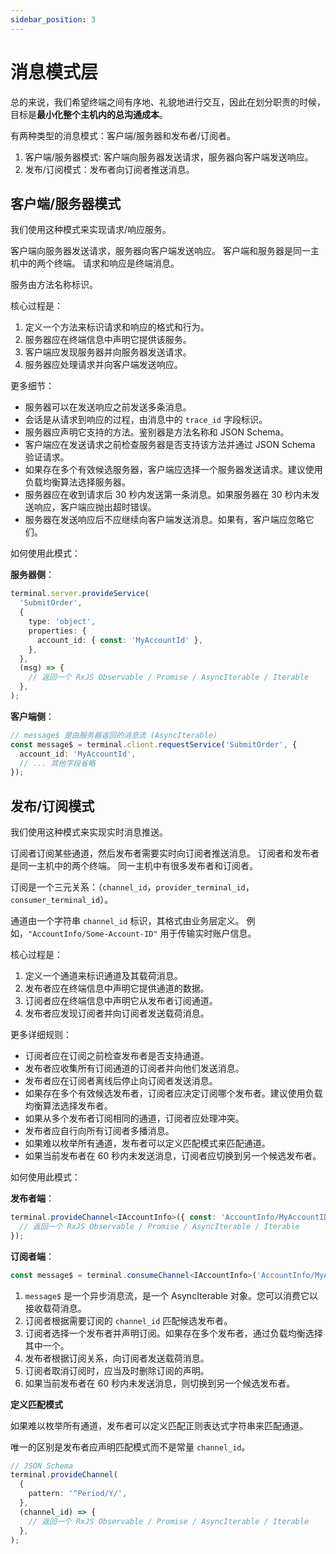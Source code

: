```yaml
---
sidebar_position: 3
---
```


# 消息模式层

总的来说，我们希望终端之间有序地、礼貌地进行交互，因此在划分职责的时候，目标是**最小化整个主机内的总沟通成本**。

有两种类型的消息模式：客户端/服务器和发布者/订阅者。

1. 客户端/服务器模式: 客户端向服务器发送请求，服务器向客户端发送响应。
2. 发布/订阅模式：发布者向订阅者推送消息。

## 客户端/服务器模式

我们使用这种模式来实现请求/响应服务。

客户端向服务器发送请求，服务器向客户端发送响应。
客户端和服务器是同一主机中的两个终端。
请求和响应是终端消息。

服务由方法名称标识。

核心过程是：

1. 定义一个方法来标识请求和响应的格式和行为。
1. 服务器应在终端信息中声明它提供该服务。
1. 客户端应发现服务器并向服务器发送请求。
1. 服务器应处理请求并向客户端发送响应。

更多细节：

- 服务器可以在发送响应之前发送多条消息。
- 会话是从请求到响应的过程，由消息中的 `trace_id` 字段标识。
- 服务器应声明它支持的方法。鉴别器是方法名称和 JSON Schema。
- 客户端应在发送请求之前检查服务器是否支持该方法并通过 JSON Schema 验证请求。
- 如果存在多个有效候选服务器，客户端应选择一个服务器发送请求。建议使用负载均衡算法选择服务器。
- 服务器应在收到请求后 30 秒内发送第一条消息。如果服务器在 30 秒内未发送响应，客户端应抛出超时错误。
- 服务器在发送响应后不应继续向客户端发送消息。如果有，客户端应忽略它们。

如何使用此模式：

**服务器侧**：

```ts
terminal.server.provideService(
  'SubmitOrder',
  {
    type: 'object',
    properties: {
      account_id: { const: 'MyAccountId' },
    },
  },
  (msg) => {
    // 返回一个 RxJS Observable / Promise / AsyncIterable / Iterable
  },
);
```

**客户端侧**：

```ts
// message$ 是由服务器返回的消息流 (AsyncIterable)
const message$ = terminal.client.requestService('SubmitOrder', {
  account_id: 'MyAccountId',
  // ... 其他字段省略
});
```

## 发布/订阅模式

我们使用这种模式来实现实时消息推送。

订阅者订阅某些通道，然后发布者需要实时向订阅者推送消息。
订阅者和发布者是同一主机中的两个终端。
同一主机中有很多发布者和订阅者。

订阅是一个三元关系：（`channel_id`，`provider_terminal_id`，`consumer_terminal_id`）。

通道由一个字符串 `channel_id` 标识，其格式由业务层定义。
例如，`"AccountInfo/Some-Account-ID"` 用于传输实时账户信息。

核心过程是：

1. 定义一个通道来标识通道及其载荷消息。
1. 发布者应在终端信息中声明它提供通道的数据。
1. 订阅者应在终端信息中声明它从发布者订阅通道。
1. 发布者应发现订阅者并向订阅者发送载荷消息。

更多详细规则：

- 订阅者应在订阅之前检查发布者是否支持通道。
- 发布者应收集所有订阅通道的订阅者并向他们发送消息。
- 发布者应在订阅者离线后停止向订阅者发送消息。
- 如果存在多个有效候选发布者，订阅者应决定订阅哪个发布者。建议使用负载均衡算法选择发布者。
- 如果从多个发布者订阅相同的通道，订阅者应处理冲突。
- 发布者应自行向所有订阅者多播消息。
- 如果难以枚举所有通道，发布者可以定义匹配模式来匹配通道。
- 如果当前发布者在 60 秒内未发送消息，订阅者应切换到另一个候选发布者。

如何使用此模式：

**发布者端**：

```ts
terminal.provideChannel<IAccountInfo>({ const: 'AccountInfo/MyAccountID' }, () => {
  // 返回一个 RxJS Observable / Promise / AsyncIterable / Iterable
});
```

**订阅者端**：

```ts
const message$ = terminal.consumeChannel<IAccountInfo>('AccountInfo/MyAccountID');
```

1. `message$` 是一个异步消息流，是一个 AsyncIterable 对象。您可以消费它以接收载荷消息。
2. 订阅者根据需要订阅的 `channel_id` 匹配候选发布者。
3. 订阅者选择一个发布者并声明订阅。如果存在多个发布者，通过负载均衡选择其中一个。
4. 发布者根据订阅关系，向订阅者发送载荷消息。
5. 订阅者取消订阅时，应当及时删除订阅的声明。
6. 如果当前发布者在 60 秒内未发送消息，则切换到另一个候选发布者。

**定义匹配模式**

如果难以枚举所有通道，发布者可以定义匹配正则表达式字符串来匹配通道。

唯一的区别是发布者应声明匹配模式而不是常量 `channel_id`。

```ts
// JSON Schema
terminal.provideChannel(
  {
    pattern: '^Period/Y/',
  },
  (channel_id) => {
    // 返回一个 RxJS Observable / Promise / AsyncIterable / Iterable
  },
);
```
